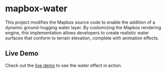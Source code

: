 # mapbox-water
This project modifies the Mapbox source code to enable the addition of a dynamic ground-hugging water layer. By customizing the Mapbox rendering engine, this implementation allows developers to create realistic water surfaces that conform to terrain elevation, complete with animation effects.
## Live Demo

Check out the [live demo](https://marplek.github.io/cesium-water/) to see the water effect in action.

